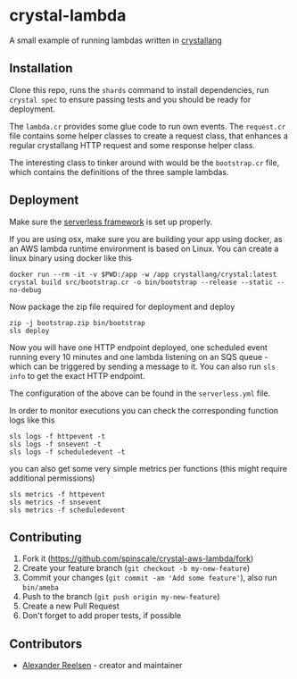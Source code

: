 # crystal-lambda

A small example of running lambdas written in [crystallang](https://crystal-lang.org/)

## Installation

Clone this repo, runs the `shards` command to install dependencies, run `crystal spec` to ensure passing tests and you should be ready for deployment.

The `lambda.cr` provides some glue code to run own events. The `request.cr` file contains some helper classes to create a request class, that enhances a regular crystallang HTTP request and some response helper class.

The interesting class to tinker around with would be the `bootstrap.cr` file, which contains the definitions of the three sample lambdas.

## Deployment

Make sure the [serverless framework](https://serverless.com/) is set up properly.

If you are using osx, make sure you are building your app using docker, as an AWS lambda runtime environment is based on Linux. You can create a linux binary using docker like this

```
docker run --rm -it -v $PWD:/app -w /app crystallang/crystal:latest crystal build src/bootstrap.cr -o bin/bootstrap --release --static --no-debug
```

Now package the zip file required for deployment and deploy

```
zip -j bootstrap.zip bin/bootstrap
sls deploy
```

Now you will have one HTTP endpoint deployed, one scheduled event running every 10 minutes and one lambda listening on an SQS queue - which can be triggered by sending a message to it. You can also run `sls info` to get the exact HTTP endpoint.

The configuration of the above can be found in the `serverless.yml` file.

In order to monitor executions you can check the corresponding function logs like this

```
sls logs -f httpevent -t
sls logs -f snsevent -t
sls logs -f scheduledevent -t
```

you can also get some very simple metrics per functions (this might require additional permissions)

```
sls metrics -f httpevent
sls metrics -f snsevent
sls metrics -f scheduledevent
```

## Contributing

1. Fork it (<https://github.com/spinscale/crystal-aws-lambda/fork>)
2. Create your feature branch (`git checkout -b my-new-feature`)
3. Commit your changes (`git commit -am 'Add some feature'`), also run `bin/ameba`
4. Push to the branch (`git push origin my-new-feature`)
5. Create a new Pull Request
6. Don't forget to add proper tests, if possible

## Contributors

- [Alexander Reelsen](https://github.com/spinscale) - creator and maintainer
